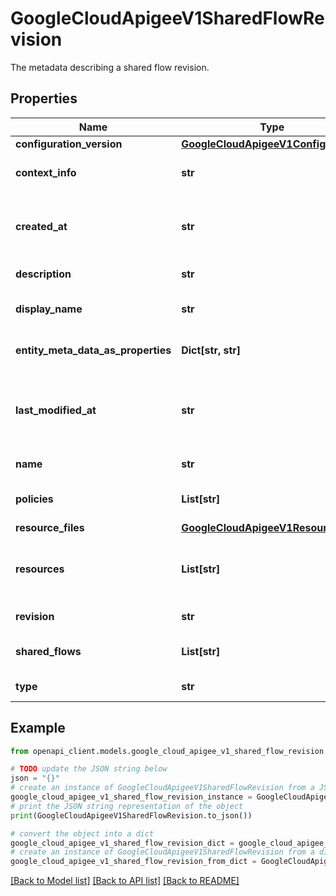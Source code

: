 # GoogleCloudApigeeV1SharedFlowRevision

The metadata describing a shared flow revision.

## Properties

Name | Type | Description | Notes
------------ | ------------- | ------------- | -------------
**configuration_version** | [**GoogleCloudApigeeV1ConfigVersion**](GoogleCloudApigeeV1ConfigVersion.md) |  | [optional] 
**context_info** | **str** | A textual description of the shared flow revision. | [optional] 
**created_at** | **str** | Time at which this shared flow revision was created, in milliseconds since epoch. | [optional] 
**description** | **str** | Description of the shared flow revision. | [optional] 
**display_name** | **str** | The human readable name of this shared flow. | [optional] 
**entity_meta_data_as_properties** | **Dict[str, str]** | A Key-Value map of metadata about this shared flow revision. | [optional] 
**last_modified_at** | **str** | Time at which this shared flow revision was most recently modified, in milliseconds since epoch. | [optional] 
**name** | **str** | The resource ID of the parent shared flow. | [optional] 
**policies** | **List[str]** | A list of policy names included in this shared flow revision. | [optional] 
**resource_files** | [**GoogleCloudApigeeV1ResourceFiles**](GoogleCloudApigeeV1ResourceFiles.md) |  | [optional] 
**resources** | **List[str]** | A list of the resources included in this shared flow revision formatted as \&quot;{type}://{name}\&quot;. | [optional] 
**revision** | **str** | The resource ID of this revision. | [optional] 
**shared_flows** | **List[str]** | A list of the shared flow names included in this shared flow revision. | [optional] 
**type** | **str** | The string \&quot;Application\&quot; | [optional] 

## Example

```python
from openapi_client.models.google_cloud_apigee_v1_shared_flow_revision import GoogleCloudApigeeV1SharedFlowRevision

# TODO update the JSON string below
json = "{}"
# create an instance of GoogleCloudApigeeV1SharedFlowRevision from a JSON string
google_cloud_apigee_v1_shared_flow_revision_instance = GoogleCloudApigeeV1SharedFlowRevision.from_json(json)
# print the JSON string representation of the object
print(GoogleCloudApigeeV1SharedFlowRevision.to_json())

# convert the object into a dict
google_cloud_apigee_v1_shared_flow_revision_dict = google_cloud_apigee_v1_shared_flow_revision_instance.to_dict()
# create an instance of GoogleCloudApigeeV1SharedFlowRevision from a dict
google_cloud_apigee_v1_shared_flow_revision_from_dict = GoogleCloudApigeeV1SharedFlowRevision.from_dict(google_cloud_apigee_v1_shared_flow_revision_dict)
```
[[Back to Model list]](../README.md#documentation-for-models) [[Back to API list]](../README.md#documentation-for-api-endpoints) [[Back to README]](../README.md)


